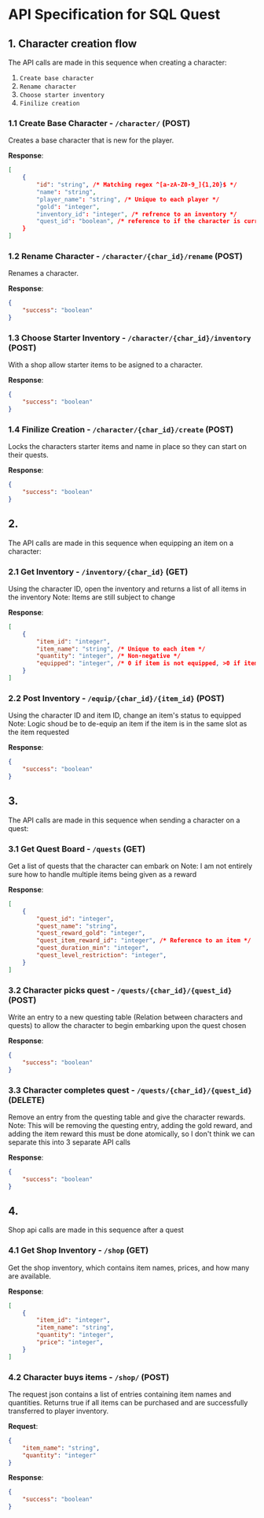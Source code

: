 # API Specification for SQL Quest

## 1.  Character creation flow

The API calls are made in this sequence when creating a character:
1. `Create base character`
2. `Rename character`
3. `Choose starter inventory`
4. `Finilize creation`

### 1.1 Create Base Character - `/character/` (POST)

Creates a base character that is new for the player.

**Response**:

```json
[
    {
        "id": "string", /* Matching regex ^[a-zA-Z0-9_]{1,20}$ */
        "name": "string",
        "player_name": "string", /* Unique to each player */
        "gold": "integer",
        "inventory_id": "integer", /* refrence to an inventory */
        "quest_id": "boolean", /* reference to if the character is currently on a quest */
    }
]
```

### 1.2 Rename Character - `/character/{char_id}/rename` (POST)

Renames a character.

**Response**:

```json
{
    "success": "boolean"
}
```

### 1.3 Choose Starter Inventory - `/character/{char_id}/inventory` (POST)

With a shop allow starter items to be asigned to a character.

**Response**:

```json
{
    "success": "boolean"
}
```

### 1.4 Finilize Creation - `/character/{char_id}/create` (POST)

Locks the characters starter items and name in place so they can start on their quests.

**Response**:

```json
{
    "success": "boolean"
}
```



## 2.  

The API calls are made in this sequence when equipping an item on a character:

### 2.1 Get Inventory - `/inventory/{char_id}` (GET)

Using the character ID, open the inventory and returns a list of all items in the inventory
Note: Items are still subject to change

**Response**:

```json
[
    {
        "item_id": "integer",
        "item_name": "string", /* Unique to each item */
        "quantity": "integer", /* Non-negative */
        "equipped": "integer", /* 0 if item is not equipped, >0 if item is equipped. Integer determines equip conflicts*/
    }
]
```

### 2.2 Post Inventory - `/equip/{char_id}/{item_id}` (POST)

Using the character ID and item ID, change an item's status to equipped
Note: Logic shoud be to de-equip an item if the item is in the same slot as the item requested

**Response**:

```json
{
    "success": "boolean"
}
```




## 3.  

The API calls are made in this sequence when sending a character on a quest:

### 3.1 Get Quest Board - `/quests` (GET)

Get a list of quests that the character can embark on
Note: I am not entirely sure how to handle multiple items being given as a reward

**Response**:

```json
[
    {
        "quest_id": "integer",
        "quest_name": "string",
        "quest_reward_gold": "integer",
        "quest_item_reward_id": "integer", /* Reference to an item */
        "quest_duration_min": "integer",
        "quest_level_restriction": "integer",
    }
]
```

### 3.2 Character picks quest - `/quests/{char_id}/{quest_id}` (POST)

Write an entry to a new questing table (Relation between characters and quests)
to allow the character to begin embarking upon the quest chosen

**Response**:

```json
{
    "success": "boolean"
}
```

### 3.3 Character completes quest - `/quests/{char_id}/{quest_id}` (DELETE)

Remove an entry from the questing table and give the character rewards.
Note: This will be removing the questing entry, adding the gold reward, and adding the item reward
this must be done atomically, so I don't think we can separate this into 3 separate API calls

**Response**:

```json
{
    "success": "boolean"
}
```
## 4.  

Shop api calls are made in this sequence after a quest

### 4.1 Get Shop Inventory - `/shop` (GET)

Get the shop inventory, which contains item names, prices, and how many are available.

**Response**:

```json
[
    {
        "item_id": "integer",
        "item_name": "string",
        "quantity": "integer",
        "price": "integer",
    }
]
```

### 4.2 Character buys items - `/shop/` (POST)

The request json contains a list of entries containing item names and quantities. Returns true
if all items can be purchased and are successfully transferred to player inventory.

**Request**:

```json
{
    "item_name": "string",
    "quantity": "integer"
}
```

**Response**:

```json
{
    "success": "boolean"
}
```
